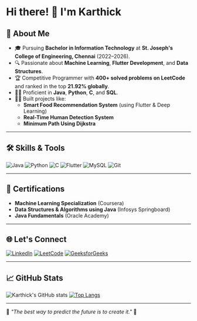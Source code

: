 # Hi there! 👋 I'm Karthick

## 🚀 About Me
- 🎓 Pursuing **Bachelor in Information Technology** at **St. Joseph's College of Engineering, Chennai** (2022–2026).
- 🔍 Passionate about **Machine Learning**, **Flutter Development**, and **Data Structures**.
- 🏆 Competitive Programmer with **400+ solved problems on LeetCode** and ranked in the top **21.92% globally**.
- 🧑‍💻 Proficient in **Java**, **Python**, **C**, and **SQL**.
- 👷‍♂️ Built projects like:
  - **Smart Food Recommendation System** (using Flutter & Deep Learning)
  - **Real-Time Human Detection System**
  - **Minimum Path Using Dijkstra**

---

## 🛠️ Skills & Tools
![Java](https://img.shields.io/badge/Java-%23ED8B00.svg?style=flat&logo=java&logoColor=white)
![Python](https://img.shields.io/badge/Python-3670A0?style=flat&logo=python&logoColor=ffdd54)
![C](https://img.shields.io/badge/C-%2300599C.svg?style=flat&logo=c&logoColor=white)
![Flutter](https://img.shields.io/badge/Flutter-%2302569B.svg?style=flat&logo=Flutter&logoColor=white)
![MySQL](https://img.shields.io/badge/MySQL-%2300f.svg?style=flat&logo=mysql&logoColor=white)
![Git](https://img.shields.io/badge/Git-%23F05033.svg?style=flat&logo=git&logoColor=white)

---

## 🌟 Certifications
- **Machine Learning Specialization** (Coursera)
- **Data Structures & Algorithms using Java** (Infosys Springboard)
- **Java Fundamentals** (Oracle Academy)

---

## 🌐 Let's Connect
[![LinkedIn](https://img.shields.io/badge/LinkedIn-%230077B5.svg?style=flat&logo=linkedin&logoColor=white)](https://www.linkedin.com/in/karthickbrito/)
[![LeetCode](https://img.shields.io/badge/LeetCode-%23FFA116.svg?style=flat&logo=leetcode&logoColor=black)](https://leetcode.com/u/KARTHICK2605/)
[![GeeksforGeeks](https://img.shields.io/badge/GeeksforGeeks-%2300C853.svg?style=flat&logo=geeksforgeeks&logoColor=white)](https://www.geeksforgeeks.org/user/karthicksargsg9/)

---

## 📈 GitHub Stats
![Karthick's GitHub stats](https://github-readme-stats.vercel.app/api?username=your-username&show_icons=true&theme=radical)
[![Top Langs](https://github-readme-stats.vercel.app/api/top-langs/?username=your-username&layout=compact&theme=radical)](https://github.com/anuraghazra/github-readme-stats)

---

🌟 _"The best way to predict the future is to create it."_ 🌟
